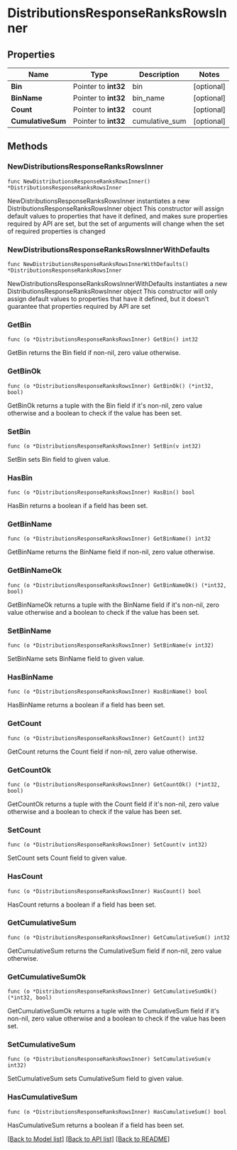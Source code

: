 # DistributionsResponseRanksRowsInner

## Properties

Name | Type | Description | Notes
------------ | ------------- | ------------- | -------------
**Bin** | Pointer to **int32** | bin | [optional] 
**BinName** | Pointer to **int32** | bin_name | [optional] 
**Count** | Pointer to **int32** | count | [optional] 
**CumulativeSum** | Pointer to **int32** | cumulative_sum | [optional] 

## Methods

### NewDistributionsResponseRanksRowsInner

`func NewDistributionsResponseRanksRowsInner() *DistributionsResponseRanksRowsInner`

NewDistributionsResponseRanksRowsInner instantiates a new DistributionsResponseRanksRowsInner object
This constructor will assign default values to properties that have it defined,
and makes sure properties required by API are set, but the set of arguments
will change when the set of required properties is changed

### NewDistributionsResponseRanksRowsInnerWithDefaults

`func NewDistributionsResponseRanksRowsInnerWithDefaults() *DistributionsResponseRanksRowsInner`

NewDistributionsResponseRanksRowsInnerWithDefaults instantiates a new DistributionsResponseRanksRowsInner object
This constructor will only assign default values to properties that have it defined,
but it doesn't guarantee that properties required by API are set

### GetBin

`func (o *DistributionsResponseRanksRowsInner) GetBin() int32`

GetBin returns the Bin field if non-nil, zero value otherwise.

### GetBinOk

`func (o *DistributionsResponseRanksRowsInner) GetBinOk() (*int32, bool)`

GetBinOk returns a tuple with the Bin field if it's non-nil, zero value otherwise
and a boolean to check if the value has been set.

### SetBin

`func (o *DistributionsResponseRanksRowsInner) SetBin(v int32)`

SetBin sets Bin field to given value.

### HasBin

`func (o *DistributionsResponseRanksRowsInner) HasBin() bool`

HasBin returns a boolean if a field has been set.

### GetBinName

`func (o *DistributionsResponseRanksRowsInner) GetBinName() int32`

GetBinName returns the BinName field if non-nil, zero value otherwise.

### GetBinNameOk

`func (o *DistributionsResponseRanksRowsInner) GetBinNameOk() (*int32, bool)`

GetBinNameOk returns a tuple with the BinName field if it's non-nil, zero value otherwise
and a boolean to check if the value has been set.

### SetBinName

`func (o *DistributionsResponseRanksRowsInner) SetBinName(v int32)`

SetBinName sets BinName field to given value.

### HasBinName

`func (o *DistributionsResponseRanksRowsInner) HasBinName() bool`

HasBinName returns a boolean if a field has been set.

### GetCount

`func (o *DistributionsResponseRanksRowsInner) GetCount() int32`

GetCount returns the Count field if non-nil, zero value otherwise.

### GetCountOk

`func (o *DistributionsResponseRanksRowsInner) GetCountOk() (*int32, bool)`

GetCountOk returns a tuple with the Count field if it's non-nil, zero value otherwise
and a boolean to check if the value has been set.

### SetCount

`func (o *DistributionsResponseRanksRowsInner) SetCount(v int32)`

SetCount sets Count field to given value.

### HasCount

`func (o *DistributionsResponseRanksRowsInner) HasCount() bool`

HasCount returns a boolean if a field has been set.

### GetCumulativeSum

`func (o *DistributionsResponseRanksRowsInner) GetCumulativeSum() int32`

GetCumulativeSum returns the CumulativeSum field if non-nil, zero value otherwise.

### GetCumulativeSumOk

`func (o *DistributionsResponseRanksRowsInner) GetCumulativeSumOk() (*int32, bool)`

GetCumulativeSumOk returns a tuple with the CumulativeSum field if it's non-nil, zero value otherwise
and a boolean to check if the value has been set.

### SetCumulativeSum

`func (o *DistributionsResponseRanksRowsInner) SetCumulativeSum(v int32)`

SetCumulativeSum sets CumulativeSum field to given value.

### HasCumulativeSum

`func (o *DistributionsResponseRanksRowsInner) HasCumulativeSum() bool`

HasCumulativeSum returns a boolean if a field has been set.


[[Back to Model list]](../README.md#documentation-for-models) [[Back to API list]](../README.md#documentation-for-api-endpoints) [[Back to README]](../README.md)


